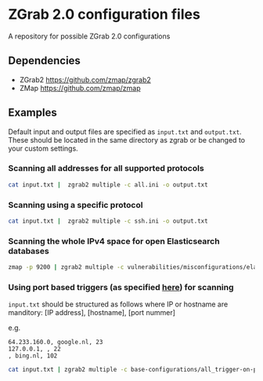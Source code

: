 # ZGrab 2.0 configuration files
A repository for possible ZGrab 2.0 configurations

## Dependencies
- ZGrab2 https://github.com/zmap/zgrab2
- ZMap https://github.com/zmap/zmap

## Examples
Default input and output files are specified as `input.txt` and `output.txt`. These should be located in the same directory as zgrab or be changed to your custom settings.

### Scanning all addresses for all supported protocols
``` bash
cat input.txt |  zgrab2 multiple -c all.ini -o output.txt
```

### Scanning using a specific protocol
``` bash
cat input.txt |  zgrab2 multiple -c ssh.ini -o output.txt
```

### Scanning the whole IPv4 space for open Elasticsearch databases
``` bash
zmap -p 9200 | zgrab2 multiple -c vulnerabilities/misconfigurations/elasticsearch-indices.ini -o output.txt
```

### Using port based triggers (as specified [here](https://github.com/zmap/zgrab2#multiple-module-usage)) for scanning

`input.txt` should be structured as follows where IP or hostname are manditory:
[IP address], [hostname], [port nummer]

e.g. 
``` 
64.233.160.0, google.nl, 23
127.0.0.1, , 22
, bing.nl, 102
```

``` bash
cat input.txt | zgrab2 multiple -c base-configurations/all_trigger-on-port.ini -o output.txt --trigger
```
